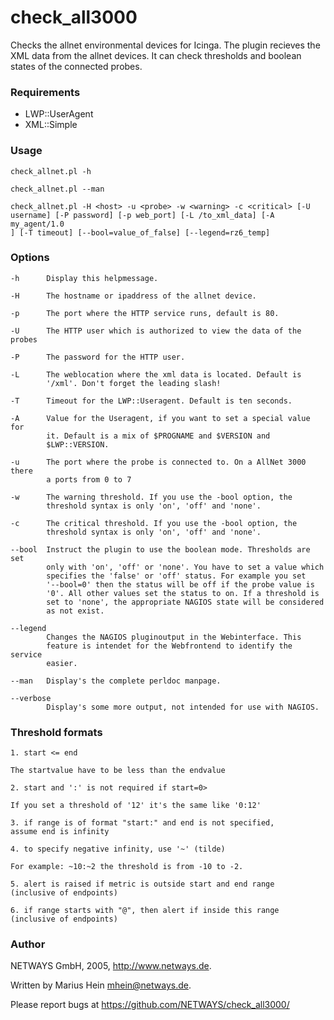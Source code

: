 check_all3000
=============

Checks the allnet environmental devices for Icinga.
The plugin recieves the XML data from the allnet devices. It can check thresholds and boolean states of the connected probes.

### Requirements

* LWP::UserAgent
* XML::Simple

### Usage
    check_allnet.pl -h

    check_allnet.pl --man

    check_allnet.pl -H <host> -u <probe> -w <warning> -c <critical> [-U
    username] [-P password] [-p web_port] [-L /to_xml_data] [-A my_agent/1.0
    ] [-T timeout] [--bool=value_of_false] [--legend=rz6_temp]


### Options

    -h      Display this helpmessage.

    -H      The hostname or ipaddress of the allnet device.

    -p      The port where the HTTP service runs, default is 80.

    -U      The HTTP user which is authorized to view the data of the probes

    -P      The password for the HTTP user.

    -L      The weblocation where the xml data is located. Default is
            '/xml'. Don't forget the leading slash!

    -T      Timeout for the LWP::Useragent. Default is ten seconds.

    -A      Value for the Useragent, if you want to set a special value for
            it. Default is a mix of $PROGNAME and $VERSION and
            $LWP::VERSION.

    -u      The port where the probe is connected to. On a AllNet 3000 there
            a ports from 0 to 7

    -w      The warning threshold. If you use the -bool option, the
            threshold syntax is only 'on', 'off' and 'none'.

    -c      The critical threshold. If you use the -bool option, the
            threshold syntax is only 'on', 'off' and 'none'.

    --bool  Instruct the plugin to use the boolean mode. Thresholds are set
            only with 'on', 'off' or 'none'. You have to set a value which
            specifies the 'false' or 'off' status. For example you set
            '--bool=0' then the status will be off if the probe value is
            '0'. All other values set the status to on. If a threshold is
            set to 'none', the appropriate NAGIOS state will be considered
            as not exist.

    --legend
            Changes the NAGIOS pluginoutput in the Webinterface. This
            feature is intendet for the Webfrontend to identify the service
            easier.

    --man   Display's the complete perldoc manpage.

    --verbose
            Display's some more output, not intended for use with NAGIOS.

### Threshold formats
    1. start <= end

    The startvalue have to be less than the endvalue

    2. start and ':' is not required if start=0>

    If you set a threshold of '12' it's the same like '0:12'

    3. if range is of format "start:" and end is not specified,
    assume end is infinity

    4. to specify negative infinity, use '~' (tilde)

    For example: ~10:~2 the threshold is from -10 to -2.

    5. alert is raised if metric is outside start and end range
    (inclusive of endpoints)

    6. if range starts with "@", then alert if inside this range
    (inclusive of endpoints)


### Author

NETWAYS GmbH, 2005, http://www.netways.de.

Written by Marius Hein <mhein@netways.de>.

Please report bugs at https://github.com/NETWAYS/check_all3000/

